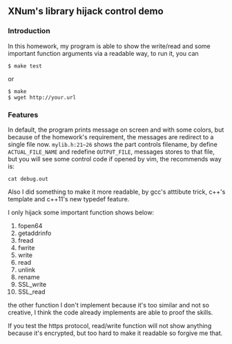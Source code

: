 ## XNum's library hijack control demo

### Introduction

In this homework, my program is able to show the write/read and some important function arguments via a readable way, to run it, you can 

```
$ make test
```

or

```
$ make
$ wget http://your.url
```

### Features

In default, the program prints message on screen and with some colors, but because of the homework's requirement, the messages are redirect to a single file now. `mylib.h:21~26` shows the part controls filename, by define `ACTUAL_FILE_NAME` and redefine `OUTPUT_FILE`, messages stores to that file, but you will see some control code if opened by vim, the recommends way is:

```
cat debug.out
```

Also I did something to make it more readable, by gcc's atttibute trick, c++'s template and c++11's new typedef feature.

I only hijack some important function shows below:

1. fopen64
1. getaddrinfo
1. fread
1. fwrite
1. write
1. read
1. unlink
1. rename
1. SSL_write
1. SSL_read

the other function I don't implement because it's too similar and not so creative, I think the code already implements are able to proof the skills.

If you test the https protocol, read/write function will not show anything because it's encrypted,
but too hard to make it readable so forgive me that.
